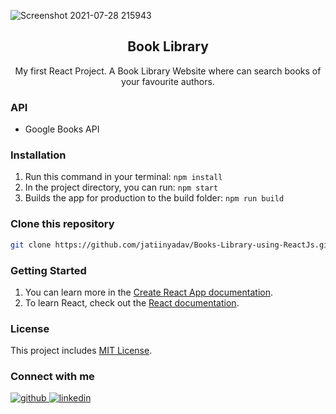 ![Screenshot 2021-07-28 215943](https://user-images.githubusercontent.com/73248007/127389284-fa44a452-fc0a-4c11-98f1-aad369d55120.png)


<div align="center">
  <h2 align = "center">Book Library</h2>

  <p align = "center">My first React Project. A Book Library Website where can search books of your favourite authors. </p>
</div>

### API

- Google Books API

### Installation
 1. Run this command in your terminal: ```npm install```
 2. In the project directory, you can run: ``` npm start ```
 3. Builds the app for production to the build folder: ```npm run build```

### Clone this repository
```bash
git clone https://github.com/jatiinyadav/Books-Library-using-ReactJs.git
```

### Getting Started

 1. You can learn more in the [Create React App documentation](https://facebook.github.io/create-react-app/docs/getting-started).
 2. To learn React, check out the [React documentation](https://reactjs.org/).

### License

This project includes [MIT License](/LICENSE).

### Connect with me


<div align="left">
<a href="https://github.com/jatiinyadav" target="_blank">
<img src=https://img.shields.io/badge/github-%2324292e.svg?&style=for-the-badge&logo=github&logoColor=white alt=github style="margin-bottom: 5px;" />
</a>
<a href="https://www.linkedin.com/in/jatiinyadav/" target="_blank">
<img src=https://img.shields.io/badge/linkedin-%231E77B5.svg?&style=for-the-badge&logo=linkedin&logoColor=white alt=linkedin style="margin-bottom: 5px;" />
</a>
</div>
